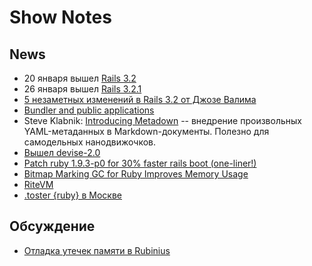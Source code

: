 # Show Notes
## News
* 20 января вышел [Rails 3.2](http://weblog.rubyonrails.org/2012/1/20/rails-3-2-0-faster-dev-mode-routing-explain-queries-tagged-logger-store)
* 26 января вышел [Rails 3.2.1](http://weblog.rubyonrails.org/2012/1/26/rails-3-2-1-has-been-released)
* [5 незаметных изменений в Rails 3.2 от Джозе Валима](http://blog.plataformatec.com.br/2012/01/my-five-favorite-hidden-features-in-rails-3-2/)
* [Bundler and public applications](http://blog.phusion.nl/2012/01/19/bundler-and-public-applications/)
* Steve Klabnik: [Introducing Metadown][1] -- внедрение произвольных YAML-метаданных в Markdown-документы. Полезно для самодельных нанодвижочков.
* [Вышел devise-2.0](http://blog.plataformatec.com.br/2012/01/devise-2-0-released/)
* [Patch ruby 1.9.3-p0 for 30% faster rails boot (one-liner!)](https://gist.github.com/1688857)
* [Bitmap Marking GC for Ruby Improves Memory Usage](http://www.infoq.com/news/2012/01/bitmap-marking-gc)
* [RiteVM](http://www.reddit.com/r/ruby/comments/k9jce/ruby_ritevm_faq_and_timeline_updates/)
* [.toster {ruby} в Москве](http://toster.ru/)

## Обсуждение
* [Отладка утечек памяти в Rubinius](http://rubini.us/doc/en/tools/memory-analysis/)

[1]: http://blog.steveklabnik.com/posts/2012-1-23-introducing-metadown "Introducing Metadown"
